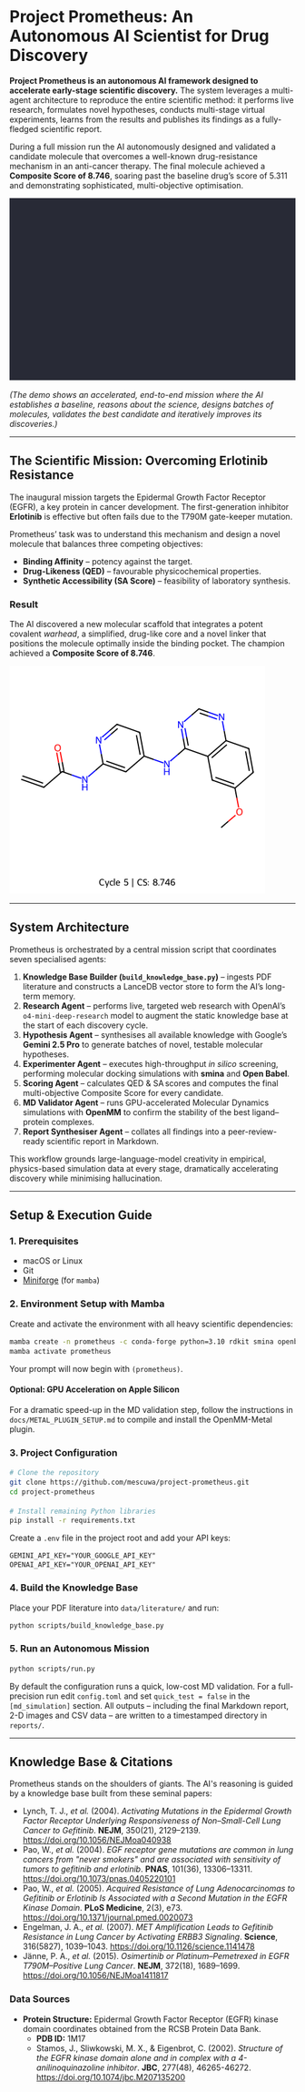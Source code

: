 # Project Prometheus: An Autonomous AI Scientist for Drug Discovery

**Project Prometheus is an autonomous AI framework designed to accelerate early-stage scientific discovery.** The system leverages a multi-agent architecture to reproduce the entire scientific method: it performs live research, formulates novel hypotheses, conducts multi-stage virtual experiments, learns from the results and publishes its findings as a fully-fledged scientific report.

During a full mission run the AI autonomously designed and validated a candidate molecule that overcomes a well-known drug-resistance mechanism in an anti-cancer therapy. The final molecule achieved a **Composite Score of 8.746**, soaring past the baseline drug’s score of 5.311 and demonstrating sophisticated, multi-objective optimisation.

[![Prometheus Demo Run](demo.gif)](demo.gif)

*(The demo shows an accelerated, end-to-end mission where the AI establishes a baseline, reasons about the science, designs batches of molecules, validates the best candidate and iteratively improves its discoveries.)*

---

## The Scientific Mission: Overcoming Erlotinib Resistance

The inaugural mission targets the Epidermal Growth Factor Receptor (EGFR), a key protein in cancer development. The first-generation inhibitor **Erlotinib** is effective but often fails due to the T790M gate-keeper mutation.

Prometheus’ task was to understand this mechanism and design a novel molecule that balances three competing objectives:

* **Binding Affinity** – potency against the target.
* **Drug-Likeness (QED)** – favourable physicochemical properties.
* **Synthetic Accessibility (SA Score)** – feasibility of laboratory synthesis.

### Result

The AI discovered a new molecular scaffold that integrates a potent covalent *warhead*, a simplified, drug-like core and a novel linker that positions the molecule optimally inside the binding pocket. The champion achieved a **Composite Score of 8.746**.

![Champion Molecule](reports/mission_20250805_123610/images/cycle_05_CS_8.746.png)

---

## System Architecture

Prometheus is orchestrated by a central mission script that coordinates seven specialised agents:

1. **Knowledge Base Builder (`build_knowledge_base.py`)** – ingests PDF literature and constructs a LanceDB vector store to form the AI’s long-term memory.
2. **Research Agent** – performs live, targeted web research with OpenAI’s `o4-mini-deep-research` model to augment the static knowledge base at the start of each discovery cycle.
3. **Hypothesis Agent** – synthesises all available knowledge with Google’s **Gemini 2.5 Pro** to generate batches of novel, testable molecular hypotheses.
4. **Experimenter Agent** – executes high-throughput *in silico* screening, performing molecular docking simulations with **smina** and **Open Babel**.
5. **Scoring Agent** – calculates QED & SA scores and computes the final multi-objective Composite Score for every candidate.
6. **MD Validator Agent** – runs GPU-accelerated Molecular Dynamics simulations with **OpenMM** to confirm the stability of the best ligand–protein complexes.
7. **Report Synthesiser Agent** – collates all findings into a peer-review-ready scientific report in Markdown.

This workflow grounds large-language-model creativity in empirical, physics-based simulation data at every stage, dramatically accelerating discovery while minimising hallucination.

---

## Setup & Execution Guide

### 1. Prerequisites

* macOS or Linux
* Git
* [Miniforge](https://github.com/conda-forge/miniforge) (for `mamba`)

### 2. Environment Setup with Mamba

Create and activate the environment with all heavy scientific dependencies:

```bash
mamba create -n prometheus -c conda-forge python=3.10 rdkit smina openbabel "openmm=8.0.0" pdbfixer openmmforcefields
mamba activate prometheus
```

Your prompt will now begin with `(prometheus)`.

#### Optional: GPU Acceleration on Apple Silicon

For a dramatic speed-up in the MD validation step, follow the instructions in `docs/METAL_PLUGIN_SETUP.md` to compile and install the OpenMM-Metal plugin.

### 3. Project Configuration

```bash
# Clone the repository
git clone https://github.com/mescuwa/project-prometheus.git
cd project-prometheus

# Install remaining Python libraries
pip install -r requirements.txt
```

Create a `.env` file in the project root and add your API keys:

```text
GEMINI_API_KEY="YOUR_GOOGLE_API_KEY"
OPENAI_API_KEY="YOUR_OPENAI_API_KEY"
```

### 4. Build the Knowledge Base

Place your PDF literature into `data/literature/` and run:

```bash
python scripts/build_knowledge_base.py
```

### 5. Run an Autonomous Mission

```bash
python scripts/run.py
```

By default the configuration runs a quick, low-cost MD validation. For a full-precision run edit `config.toml` and set `quick_test = false` in the `[md_simulation]` section. All outputs – including the final Markdown report, 2-D images and CSV data – are written to a timestamped directory in `reports/`.

---

## Knowledge Base & Citations

Prometheus stands on the shoulders of giants. The AI's reasoning is guided by a knowledge base built from these seminal papers:

* Lynch, T. J., *et al.* (2004). *Activating Mutations in the Epidermal Growth Factor Receptor Underlying Responsiveness of Non–Small-Cell Lung Cancer to Gefitinib*. **NEJM**, 350(21), 2129–2139. https://doi.org/10.1056/NEJMoa040938
* Pao, W., *et al.* (2004). *EGF receptor gene mutations are common in lung cancers from "never smokers" and are associated with sensitivity of tumors to gefitinib and erlotinib*. **PNAS**, 101(36), 13306–13311. https://doi.org/10.1073/pnas.0405220101
* Pao, W., *et al.* (2005). *Acquired Resistance of Lung Adenocarcinomas to Gefitinib or Erlotinib Is Associated with a Second Mutation in the EGFR Kinase Domain*. **PLoS Medicine**, 2(3), e73. https://doi.org/10.1371/journal.pmed.0020073
* Engelman, J. A., *et al.* (2007). *MET Amplification Leads to Gefitinib Resistance in Lung Cancer by Activating ERBB3 Signaling*. **Science**, 316(5827), 1039–1043. https://doi.org/10.1126/science.1141478
* Jänne, P. A., *et al.* (2015). *Osimertinib or Platinum–Pemetrexed in EGFR T790M–Positive Lung Cancer*. **NEJM**, 372(18), 1689–1699. https://doi.org/10.1056/NEJMoa1411817

### Data Sources

* **Protein Structure:** Epidermal Growth Factor Receptor (EGFR) kinase domain coordinates obtained from the RCSB Protein Data Bank.  
  * **PDB ID:** 1M17  
  * Stamos, J., Sliwkowski, M. X., & Eigenbrot, C. (2002). *Structure of the EGFR kinase domain alone and in complex with a 4-anilinoquinazoline inhibitor*. **JBC**, 277(48), 46265-46272. https://doi.org/10.1074/jbc.M207135200